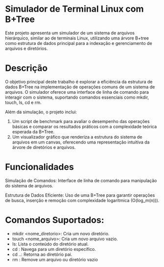 # Simulador de Terminal Linux com B+Tree
Este projeto apresenta um simulador de um sistema de arquivos hierárquico, similar ao de terminais Linux, utilizando uma árvore B+tree como estrutura de dados principal para a indexação e gerenciamento de arquivos e diretórios.

# Descrição
O objetivo principal deste trabalho é explorar a eficiência da estrutura de dados B+Tree na implementação de operações comuns de um sistema de arquivos. O simulador oferece uma interface de linha de comando para interagir com o sistema, suportando comandos essenciais como mkdir, touch, ls, cd e rm.

Além da simulação, o projeto inclui:

1. Um script de benchmark para avaliar o desempenho das operações básicas e comparar os resultados práticos com a complexidade teórica esperada da B+Tree.
2. Um visualizador gráfico que renderiza a estrutura do sistema de arquivos em um canvas, oferecendo uma representação intuitiva da árvore de diretórios e arquivos.
# Funcionalidades
Simulação de Comandos: Interface de linha de comando para manipulação do sistema de arquivos.

Estrutura de Dados Eficiente: Uso de uma B+Tree para garantir operações de busca, inserção e remoção com complexidade logarítmica (O(log_m(n))).
# Comandos Suportados:
- mkdir <nome_diretorio>: Cria um novo diretório.
- touch <nome_arquivo>: Cria um novo arquivo vazio.
- ls: Lista o conteúdo do diretório atual.
- cd <caminho>: Navega para um diretório específico.
- cd ..: Retorna ao diretório pai.
- rm <nome>: Remove um arquivo ou diretório vazio
